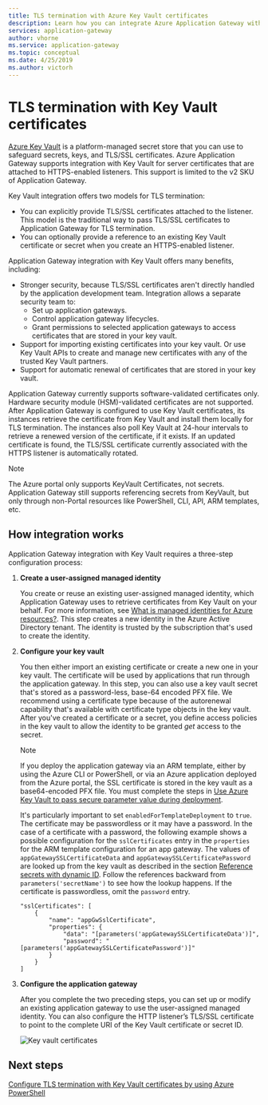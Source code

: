 ```yaml
---
title: TLS termination with Azure Key Vault certificates
description: Learn how you can integrate Azure Application Gateway with Key Vault for server certificates that are attached to HTTPS-enabled listeners.
services: application-gateway
author: vhorne
ms.service: application-gateway
ms.topic: conceptual
ms.date: 4/25/2019
ms.author: victorh
---
```


# TLS termination with Key Vault certificates

[Azure Key Vault](../key-vault/general/overview.md) is a platform-managed secret store that you can use to safeguard secrets, keys, and TLS/SSL certificates. Azure Application Gateway supports integration with Key Vault for server certificates that are attached to HTTPS-enabled listeners. This support is limited to the v2 SKU of Application Gateway.

Key Vault integration offers two models for TLS termination:

- You can explicitly provide TLS/SSL certificates attached to the listener. This model is the traditional way to pass TLS/SSL certificates to Application Gateway for TLS termination.
- You can optionally provide a reference to an existing Key Vault certificate or secret when you create an HTTPS-enabled listener.

Application Gateway integration with Key Vault offers many benefits, including:

- Stronger security, because TLS/SSL certificates aren't directly handled by the application development team. Integration allows a separate security team to:
  * Set up application gateways.
  * Control application gateway lifecycles.
  * Grant permissions to selected application gateways to access certificates that are stored in your key vault.
- Support for importing existing certificates into your key vault. Or use Key Vault APIs to create and manage new certificates with any of the trusted Key Vault partners.
- Support for automatic renewal of certificates that are stored in your key vault.

Application Gateway currently supports software-validated certificates only. Hardware security module (HSM)-validated certificates are not supported. After Application Gateway is configured to use Key Vault certificates, its instances retrieve the certificate from Key Vault and install them locally for TLS termination. The instances also poll Key Vault at 24-hour intervals to retrieve a renewed version of the certificate, if it exists. If an updated certificate is found, the TLS/SSL certificate currently associated with the HTTPS listener is automatically rotated.

> [!NOTE]
> The Azure portal only supports KeyVault Certificates, not secrets. Application Gateway still supports referencing secrets from KeyVault, but only through non-Portal resources like PowerShell, CLI, API, ARM templates, etc. 

## How integration works

Application Gateway integration with Key Vault requires a three-step configuration process:

1. **Create a user-assigned managed identity**

   You create or reuse an existing user-assigned managed identity, which Application Gateway uses to retrieve certificates from Key Vault on your behalf. For more information, see [What is managed identities for Azure resources?](../active-directory/managed-identities-azure-resources/overview.md). This step creates a new identity in the Azure Active Directory tenant. The identity is trusted by the subscription that's used to create the identity.

1. **Configure your key vault**

   You then either import an existing certificate or create a new one in your key vault. The certificate will be used by applications that run through the application gateway. In this step, you can also use a key vault secret that's stored as a password-less, base-64 encoded PFX file. We recommend using a certificate type because of the autorenewal capability that's available with certificate type objects in the key vault. After you've created a certificate or a secret, you define access policies in the key vault to allow the identity to be granted *get* access to the secret.
   
   > [!NOTE]
   > If you deploy the application gateway via an ARM template, either by using the Azure CLI or PowerShell, or via an Azure application deployed from the Azure portal, the SSL certificate is stored in the key vault as a base64-encoded PFX file. You must complete the steps in [Use Azure Key Vault to pass secure parameter value during deployment](../azure-resource-manager/templates/key-vault-parameter.md). 
   >
   > It's particularly important to set `enabledForTemplateDeployment` to `true`. The certificate may be passwordless or it may have a password. In the case of a certificate with a password, the following example shows a possible configuration for the `sslCertificates` entry in the `properties` for the ARM template configuration for an app gateway. The values of `appGatewaySSLCertificateData` and `appGatewaySSLCertificatePassword` are looked up from the key vault as described in the section [Reference secrets with dynamic ID](../azure-resource-manager/templates/key-vault-parameter.md#reference-secrets-with-dynamic-id). Follow the references backward from `parameters('secretName')` to see how the lookup happens. If the certificate is passwordless, omit the `password` entry.
   >   
   > ```
   > "sslCertificates": [
   >     {
   >         "name": "appGwSslCertificate",
   >         "properties": {
   >             "data": "[parameters('appGatewaySSLCertificateData')]",
   >             "password": "[parameters('appGatewaySSLCertificatePassword')]"
   >         }
   >     }
   > ]
   > ```

1. **Configure the application gateway**

   After you complete the two preceding steps, you can set up or modify an existing application gateway to use the user-assigned managed identity. You can also configure the HTTP listener’s TLS/SSL certificate to point to the complete URI of the Key Vault certificate or secret ID.

   ![Key vault certificates](media/key-vault-certs/ag-kv.png)

## Next steps

[Configure TLS termination with Key Vault certificates by using Azure PowerShell](configure-keyvault-ps.md)

